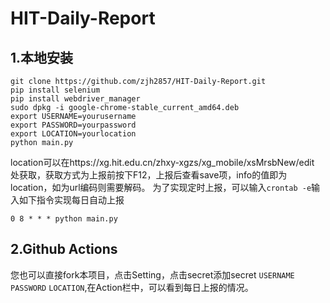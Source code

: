 # HIT-Daily-Report
## 1.本地安装
```
git clone https://github.com/zjh2857/HIT-Daily-Report.git
pip install selenium
pip install webdriver_manager
sudo dpkg -i google-chrome-stable_current_amd64.deb
export USERNAME=yourusername
export PASSWORD=yourpassword
export LOCATION=yourlocation
python main.py
```
location可以在https://xg.hit.edu.cn/zhxy-xgzs/xg_mobile/xsMrsbNew/edit 处获取，获取方式为上报前按下F12，上报后查看save项，info的值即为location，如为url编码则需要解码。
为了实现定时上报，可以输入`crontab -e`输入如下指令实现每日自动上报
```
0 8 * * * python main.py
```

## 2.Github Actions

您也可以直接fork本项目，点击Setting，点击secret添加secret `USERNAME` `PASSWORD` `LOCATION`,在Action栏中，可以看到每日上报的情况。
